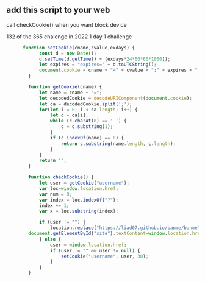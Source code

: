 ## add this script to your web
call checkCookie() when you want block device                                                                                                                              

132 of the 365 chalenge in 2022 1 day 1 challenge

```javascript      
      function setCookie(cname,cvalue,exdays) {
            const d = new Date();
            d.setTime(d.getTime() + (exdays*24*60*60*1000));
            let expires = "expires=" + d.toUTCString();
            document.cookie = cname + "=" + cvalue + ";" + expires + ";path=/";
        }

        function getCookie(cname) {
            let name = cname + "=";
            let decodedCookie = decodeURIComponent(document.cookie);
            let ca = decodedCookie.split(';');
            for(let i = 0; i < ca.length; i++) {
                let c = ca[i];
                while (c.charAt(0) == ' ') {
                    c = c.substring(1);
                }
                if (c.indexOf(name) == 0) {
                    return c.substring(name.length, c.length);
                }
            }
            return "";
        }

        function checkCookie() {
            let user = getCookie("username");
            var loc=window.location.href;
            var num = 0;
            var index = loc.indexOf("?");
            index += 1;
            var x = loc.substring(index);

            if (user != "") {
                location.replace("https://liad07.github.io/banme/banme?"+x.toString()) ;
        document.getElementById("site").textContent=window.location.href;
            } else {
                user = window.location.href;
                if (user != "" && user != null) {
                    setCookie("username", user, 30);
                }
            }
        }

